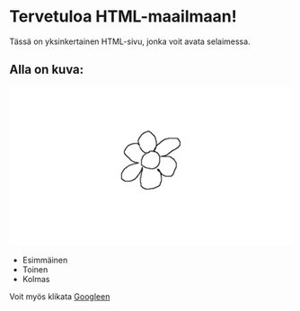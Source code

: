 # Tervetuloa HTML-maailmaan!

Tässä on yksinkertainen HTML-sivu, jonka voit avata selaimessa.

## Alla on kuva:

![kuva esimerkki](kuva.png)

- Esimmäinen
- Toinen
- Kolmas

Voit myös klikata [Googleen](https://www.google.com)

